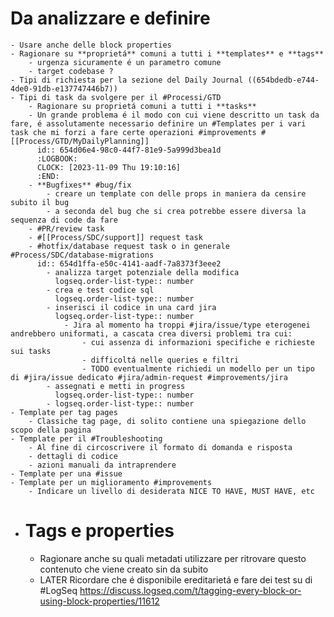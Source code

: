 # Da analizzare e definire
	- Usare anche delle block properties
	- Ragionare su **proprietá** comuni a tutti i **templates** e **tags**
		- urgenza sicuramente é un parametro comune
		- target codebase ?
	- Tipi di richiesta per la sezione del Daily Journal ((654bdedb-e744-4de0-91db-e137747446b7))
	- Tipi di task da svolgere per il #Processi/GTD
		- Ragionare su proprietá comuni a tutti i **tasks**
		- Un grande problema é il modo con cui viene descritto un task da fare, é assolutamente necessario definire un #Templates per i vari task che mi forzi a fare certe operazioni #improvements #[[Process/GTD/MyDailyPlanning]]
		  id:: 654d06e4-98c0-44f7-81e9-5a999d3bea1d
		  :LOGBOOK:
		  CLOCK: [2023-11-09 Thu 19:10:16]
		  :END:
		- **Bugfixes** #bug/fix
			- creare un template con delle props in maniera da censire subito il bug
			- a seconda del bug che si crea potrebbe essere diversa la sequenza di code da fare
		- #PR/review task
		- #[[Process/SDC/support]] request task
		- #hotfix/database request task o in generale #Process/SDC/database-migrations
		  id:: 654d1ffa-e50c-4141-aadf-7a8373f3eee2
			- analizza target potenziale della modifica
			  logseq.order-list-type:: number
			- crea e test codice sql
			  logseq.order-list-type:: number
			- inserisci il codice in una card jira 
			  logseq.order-list-type:: number
				- Jira al momento ha troppi #jira/issue/type eterogenei  andrebbero uniformati, a cascata crea diversi problemi tra cui:
					- cui assenza di informazioni specifiche e richieste sui tasks
					- difficoltá nelle queries e filtri
					- TODO eventualmente richiedi un modello per un tipo di #jira/issue dedicato #jira/admin-request #improvements/jira
			- assegnati e metti in progress
			  logseq.order-list-type:: number
			- logseq.order-list-type:: number
	- Template per tag pages
		- Classiche tag page, di solito contiene una spiegazione dello scopo della pagina
	- Template per il #Troubleshooting
		- Al fine di circoscrivere il formato di domanda e risposta
		- dettagli di codice
		- azioni manuali da intraprendere
	- Template per una #issue
	- Template per un miglioramento #improvements
		- Indicare un livello di desiderata NICE TO HAVE, MUST HAVE, etc
- # Tags e properties
	- Ragionare anche su quali metadati utilizzare per ritrovare questo contenuto che viene creato sin da subito
	- LATER Ricordare che é disponibile  ereditarietá e fare dei test su di #LogSeq https://discuss.logseq.com/t/tagging-every-block-or-using-block-properties/11612